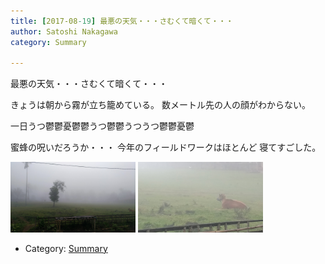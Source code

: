```yaml
---
title: [2017-08-19] 最悪の天気・・・さむくて暗くて・・・
author: Satoshi Nakagawa
category: Summary

---
```


最悪の天気・・・さむくて暗くて・・・

 きょうは朝から霧が立ち籠めている。
数メートル先の人の顔がわからない。

 一日うつ鬱鬱憂鬱鬱うつ鬱鬱うつうつ鬱鬱憂鬱

 蜜蜂の呪いだろうか・・・
今年のフィールドワークはほとんど
寝てすごした。

<a href="/pict/2017-08-19-kubhu-1.jpg"><img src="/pict/2017-08-19-kubhu-1.jpg" alt="" width="200"/></a>
<a href="/pict/2017-08-19-kubhu-2.jpg"><img src="/pict/2017-08-19-kubhu-2.jpg" alt="" width="200"/></a>

- Category: [Summary](https://merapano.github.io/categories.html#Summary)

